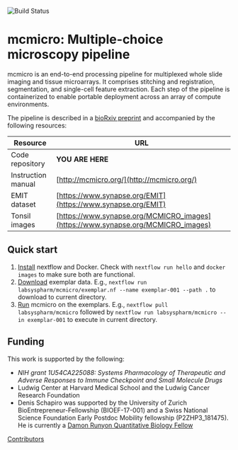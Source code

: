 ![Build Status](https://github.com/labsyspharm/mcmicro/actions/workflows/ci.yml/badge.svg)

# mcmicro: Multiple-choice microscopy pipeline

mcmicro is an end-to-end processing pipeline for multiplexed whole slide imaging and tissue microarrays. It comprises stitching and registration, segmentation, and single-cell feature extraction. Each step of the pipeline is containerized to enable portable deployment across an array of compute environments.

The pipeline is described in a [bioRxiv preprint](https://www.biorxiv.org/content/10.1101/2021.03.15.435473v1) and accompanied by the following resources:

| Resource | URL |
| --- | --- |
| Code repository | **YOU ARE HERE** |
| Instruction manual | [http://mcmicro.org/](http://mcmicro.org/) |
| EMIT dataset | [https://www.synapse.org/EMIT](https://www.synapse.org/EMIT) |
| Tonsil images | [https://www.synapse.org/MCMICRO_images](https://www.synapse.org/MCMICRO_images) |

## Quick start

1. [Install](http://mcmicro.org/installation.html) nextflow and Docker. Check with `nextflow run hello` and `docker images` to make sure both are functional.
3. [Download](http://mcmicro.org/installation.html#exemplar-data) exemplar data. E.g., `nextflow run labsyspharm/mcmicro/exemplar.nf --name exemplar-001 --path .` to download to current directory.
4. [Run](http://mcmicro.org/running-mcmicro.html) mcmicro on the exemplars. E.g., `nextflow pull labsyspharm/mcmicro` followed by `nextflow run labsyspharm/mcmicro --in exemplar-001` to execute in current directory. 

## Funding

This work is supported by the following:

* *NIH grant 1U54CA225088: Systems Pharmacology of Therapeutic and Adverse Responses to Immune Checkpoint and Small Molecule Drugs* 
* Ludwig Center at Harvard Medical School and the Ludwig Cancer Research Foundation
* Denis Schapiro was supported by the University of Zurich BioEntrepreneur-Fellowship (BIOEF-17-001) and a Swiss National Science Foundation Early Postdoc Mobility fellowship (P2ZHP3_181475). He is currently a [Damon Runyon Quantitative Biology Fellow](https://www.damonrunyon.org/news/entries/5551/Damon%20Runyon%20Cancer%20Research%20Foundation%20awards%20new%20Quantitative%20Biology%20Fellowships)

[Contributors](http://mcmicro.org/contributors.html)

